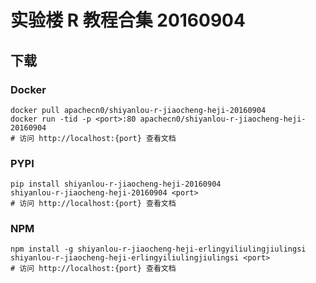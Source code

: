 # 实验楼 R 教程合集 20160904

## 下载

### Docker

```
docker pull apachecn0/shiyanlou-r-jiaocheng-heji-20160904
docker run -tid -p <port>:80 apachecn0/shiyanlou-r-jiaocheng-heji-20160904
# 访问 http://localhost:{port} 查看文档
```

### PYPI

```
pip install shiyanlou-r-jiaocheng-heji-20160904
shiyanlou-r-jiaocheng-heji-20160904 <port>
# 访问 http://localhost:{port} 查看文档
```

### NPM

```
npm install -g shiyanlou-r-jiaocheng-heji-erlingyiliulingjiulingsi
shiyanlou-r-jiaocheng-heji-erlingyiliulingjiulingsi <port>
# 访问 http://localhost:{port} 查看文档
```